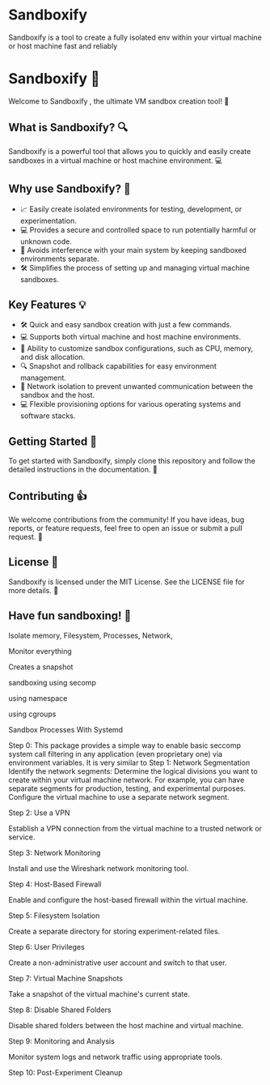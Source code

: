 # Sandboxify 
Sandboxify  is a tool to create a fully isolated env within your virtual machine or host machine fast and reliably 

<!DOCTYPE html>
<html>
<head>
  <title>Sandboxify - Sandbox Creation Tool</title>
</head>
<body>
  <h1>Sandboxify &#127919;</h1>
  <p>Welcome to Sandboxify , the ultimate VM sandbox creation tool! &#127974;</p>
  <h2>What is Sandboxify? &#128269;</h2>
  <p>Sandboxify is a powerful tool that allows you to quickly and easily create sandboxes in a virtual machine or host machine environment. &#128187;</p>
  <h2>Why use Sandboxify? &#128170;</h2>
  <ul>
    <li>&#128200; Easily create isolated environments for testing, development, or experimentation.</li>
    <li>&#128187; Provides a secure and controlled space to run potentially harmful or unknown code.</li>
    <li>&#128295; Avoids interference with your main system by keeping sandboxed environments separate.</li>
    <li>&#128736; Simplifies the process of setting up and managing virtual machine sandboxes.</li>
  </ul>
  <h2>Key Features &#128161;</h2>
  <ul>
    <li>&#128736; Quick and easy sandbox creation with just a few commands.</li>
    <li>&#128187; Supports both virtual machine and host machine environments.</li>
    <li>&#128279; Ability to customize sandbox configurations, such as CPU, memory, and disk allocation.</li>
    <li>&#128269; Snapshot and rollback capabilities for easy environment management.</li>
    <li>&#128295; Network isolation to prevent unwanted communication between the sandbox and the host.</li>
    <li>&#128187; Flexible provisioning options for various operating systems and software stacks.</li>
  </ul>
  <h2>Getting Started &#128295;</h2>
  <p>To get started with Sandboxify, simply clone this repository and follow the detailed instructions in the documentation. &#128214;</p>
  <h2>Contributing &#128077;</h2>
  <p>We welcome contributions from the community! If you have ideas, bug reports, or feature requests, feel free to open an issue or submit a pull request. &#128406;</p>
  <h2>License &#128273;</h2>
  <p>Sandboxify is licensed under the MIT License. See the LICENSE file for more details. &#128221;</p>
  <h2>Have fun sandboxing! &#129302;</h2>
</body>
</html>


Isolate memory, Filesystem, Processes, Network, 


Monitor everything

Creates a snapshot

sandboxing using secomp

using namespace

using cgroups

Sandbox Processes With Systemd

Step 0: This package provides a simple way to enable basic seccomp system call filtering in any application (even proprietary one) via environment variables. It is very similar to
Step 1: Network Segmentation
  Identify the network segments: Determine the logical divisions you want to create within your virtual machine network. For example, you can have separate segments for production, testing, and experimental purposes.
Configure the virtual machine to use a separate network segment.

Step 2: Use a VPN

Establish a VPN connection from the virtual machine to a trusted network or service.

Step 3: Network Monitoring

Install and use the Wireshark network monitoring tool.

Step 4: Host-Based Firewall

Enable and configure the host-based firewall within the virtual machine.

Step 5: Filesystem Isolation

Create a separate directory for storing experiment-related files.

Step 6: User Privileges

Create a non-administrative user account and switch to that user.

Step 7: Virtual Machine Snapshots

Take a snapshot of the virtual machine's current state.

Step 8: Disable Shared Folders

Disable shared folders between the host machine and virtual machine.

Step 9: Monitoring and Analysis

Monitor system logs and network traffic using appropriate tools.

Step 10: Post-Experiment Cleanup
